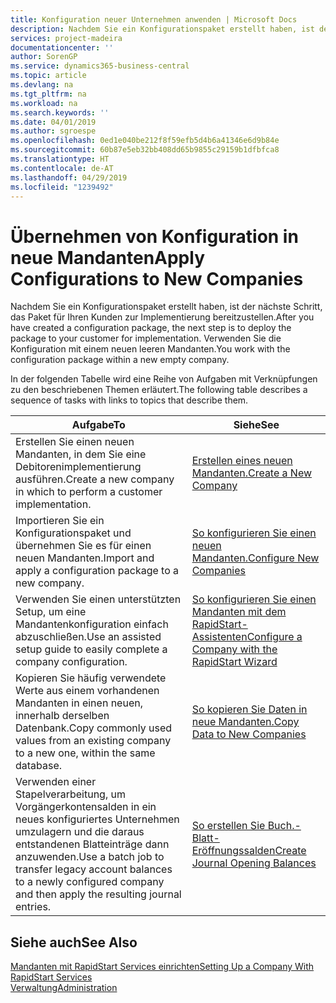 ```yaml
---
title: Konfiguration neuer Unternehmen anwenden | Microsoft Docs
description: Nachdem Sie ein Konfigurationspaket erstellt haben, ist der nächste Schritt, das Paket für Ihren Kunden zur Implementierung bereitzustellen. Verwenden Sie die Konfiguration mit einem neuen leeren Mandanten.
services: project-madeira
documentationcenter: ''
author: SorenGP
ms.service: dynamics365-business-central
ms.topic: article
ms.devlang: na
ms.tgt_pltfrm: na
ms.workload: na
ms.search.keywords: ''
ms.date: 04/01/2019
ms.author: sgroespe
ms.openlocfilehash: 0ed1e040be212f8f59efb5d4b6a41346e6d9b84e
ms.sourcegitcommit: 60b87e5eb32bb408dd65b9855c29159b1dfbfca8
ms.translationtype: HT
ms.contentlocale: de-AT
ms.lasthandoff: 04/29/2019
ms.locfileid: "1239492"
---
```

# <a name="apply-configurations-to-new-companies"></a><span data-ttu-id="cdd72-104">Übernehmen von Konfiguration in neue Mandanten</span><span class="sxs-lookup"><span data-stu-id="cdd72-104">Apply Configurations to New Companies</span></span>
<span data-ttu-id="cdd72-105">Nachdem Sie ein Konfigurationspaket erstellt haben, ist der nächste Schritt, das Paket für Ihren Kunden zur Implementierung bereitzustellen.</span><span class="sxs-lookup"><span data-stu-id="cdd72-105">After you have created a configuration package, the next step is to deploy the package to your customer for implementation.</span></span> <span data-ttu-id="cdd72-106">Verwenden Sie die Konfiguration mit einem neuen leeren Mandanten.</span><span class="sxs-lookup"><span data-stu-id="cdd72-106">You work with the configuration package within a new empty company.</span></span>  

 <span data-ttu-id="cdd72-107">In der folgenden Tabelle wird eine Reihe von Aufgaben mit Verknüpfungen zu den beschriebenen Themen erläutert.</span><span class="sxs-lookup"><span data-stu-id="cdd72-107">The following table describes a sequence of tasks with links to topics that describe them.</span></span>

|<span data-ttu-id="cdd72-108">**Aufgabe**</span><span class="sxs-lookup"><span data-stu-id="cdd72-108">**To**</span></span>|<span data-ttu-id="cdd72-109">**Siehe**</span><span class="sxs-lookup"><span data-stu-id="cdd72-109">**See**</span></span>|  
|------------|-------------|  
|<span data-ttu-id="cdd72-110">Erstellen Sie einen neuen Mandanten, in dem Sie eine Debitorenimplementierung ausführen.</span><span class="sxs-lookup"><span data-stu-id="cdd72-110">Create a new company in which to perform a customer implementation.</span></span>|[<span data-ttu-id="cdd72-111">Erstellen eines neuen Mandanten.</span><span class="sxs-lookup"><span data-stu-id="cdd72-111">Create a New Company</span></span>](admin-how-to-create-a-new-company.md)|  
|<span data-ttu-id="cdd72-112">Importieren Sie ein Konfigurationspaket und übernehmen Sie es für einen neuen Mandanten.</span><span class="sxs-lookup"><span data-stu-id="cdd72-112">Import and apply a configuration package to a new company.</span></span>|[<span data-ttu-id="cdd72-113">So konfigurieren Sie einen neuen Mandanten.</span><span class="sxs-lookup"><span data-stu-id="cdd72-113">Configure New Companies</span></span>](admin-how-to-configure-new-companies.md)|  
|<span data-ttu-id="cdd72-114">Verwenden Sie einen unterstützten Setup, um eine Mandantenkonfiguration einfach abzuschließen.</span><span class="sxs-lookup"><span data-stu-id="cdd72-114">Use an assisted setup guide to easily complete a company configuration.</span></span>|[<span data-ttu-id="cdd72-115">So konfigurieren Sie einen Mandanten mit dem RapidStart-Assistenten</span><span class="sxs-lookup"><span data-stu-id="cdd72-115">Configure a Company with the RapidStart Wizard</span></span>](admin-how-to-configure-a-company-with-the-rapidstart-wizard.md)|
|<span data-ttu-id="cdd72-116">Kopieren Sie häufig verwendete Werte aus einem vorhandenen Mandanten in einen neuen, innerhalb derselben Datenbank.</span><span class="sxs-lookup"><span data-stu-id="cdd72-116">Copy commonly used values from an existing company to a new one, within the same database.</span></span>|[<span data-ttu-id="cdd72-117">So kopieren Sie Daten in neue Mandanten.</span><span class="sxs-lookup"><span data-stu-id="cdd72-117">Copy Data to New Companies</span></span>](admin-how-to-copy-data-to-new-companies.md)|  
|<span data-ttu-id="cdd72-118">Verwenden einer Stapelverarbeitung, um Vorgängerkontensalden in ein neues konfiguriertes Unternehmen umzulagern und die daraus entstandenen Blatteinträge dann anzuwenden.</span><span class="sxs-lookup"><span data-stu-id="cdd72-118">Use a batch job to transfer legacy account balances to a newly configured company and then apply the resulting journal entries.</span></span>|[<span data-ttu-id="cdd72-119">So erstellen Sie Buch.-Blatt-Eröffnungssalden</span><span class="sxs-lookup"><span data-stu-id="cdd72-119">Create Journal Opening Balances</span></span>](admin-how-to-create-journal-opening-balances.md)|  

## <a name="see-also"></a><span data-ttu-id="cdd72-120">Siehe auch</span><span class="sxs-lookup"><span data-stu-id="cdd72-120">See Also</span></span>  
[<span data-ttu-id="cdd72-121">Mandanten mit RapidStart Services einrichten</span><span class="sxs-lookup"><span data-stu-id="cdd72-121">Setting Up a Company With RapidStart Services</span></span>](admin-set-up-a-company-with-rapidstart.md)  
[<span data-ttu-id="cdd72-122">Verwaltung</span><span class="sxs-lookup"><span data-stu-id="cdd72-122">Administration</span></span>](admin-setup-and-administration.md)
